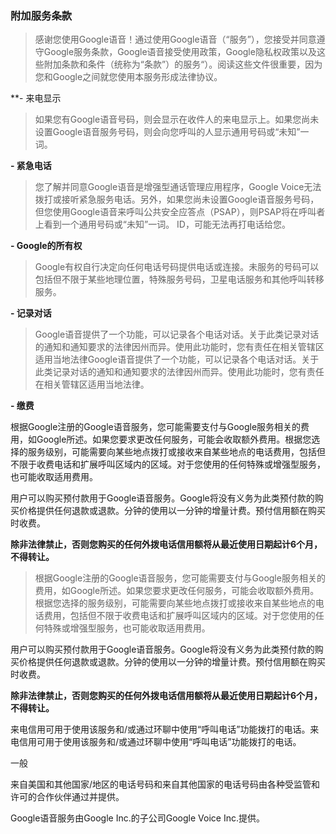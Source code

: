 ### 附加服务条款

> 感谢您使用Google语音！通过使用Google语音（“服务”），您接受并同意遵守Google服务条款，Google语音接受使用政策，Google隐私权政策以及这些附加条款和条件（统称为“条款”）的服务“）。阅读这些文件很重要，因为您和Google之间就您使用本服务形成法律协议。

**- 来电显示 

> 如果您有Google语音号码，则会显示在收件人的来电显示上。如果您尚未设置Google语音服务号码，则会向您呼叫的人显示通用号码或“未知”一词。

**- 紧急电话**

> 您了解并同意Google语音是增强型通话管理应用程序，Google Voice无法拨打或接听紧急服务电话。另外，如果您尚未设置Google语音服务号码，但您使用Google语音来呼叫公共安全应答点（PSAP），则PSAP将在呼叫者上看到一个通用号码或“未知”一词。 ID，可能无法再打电话给您。

**- Google的所有权**

> Google有权自行决定向任何电话号码提供电话或连接。未服务的号码可以包括但不限于某些地理位置，特殊服务号码，卫星电话服务和其他呼叫转移服务。

**- 记录对话**

> Google语音提供了一个功能，可以记录各个电话对话。关于此类记录对话的通知和通知要求的法律因州而异。使用此功能时，您有责任在相关管辖区适用当地法律Google语音提供了一个功能，可以记录各个电话对话。关于此类记录对话的通知和通知要求的法律因州而异。使用此功能时，您有责任在相关管辖区适用当地法律。

**- 缴费**

根据Google注册的Google语音服务，您可能需要支付与Google服务相关的费用，如Google所述。如果您要求更改任何服务，可能会收取额外费用。根据您选择的服务级别，可能需要向某些地点拨打或接收来自某些地点的电话费用，包括但不限于收费电话和扩展呼叫区域内的区域。对于您使用的任何特殊或增强型服务，也可能收取适用费用。

用户可以购买预付款用于Google语音服务。Google将没有义务为此类预付款的购买价格提供任何退款或退款。分钟的使用以一分钟的增量计费。预付信用额在购买时收费。

**除非法律禁止，否则您购买的任何外拨电话信用额将从最近使用日期起计6个月，不得转让。**

> 根据Google注册的Google语音服务，您可能需要支付与Google服务相关的费用，如Google所述。如果您要求更改任何服务，可能会收取额外费用。根据您选择的服务级别，可能需要向某些地点拨打或接收来自某些地点的电话费用，包括但不限于收费电话和扩展呼叫区域内的区域。对于您使用的任何特殊或增强型服务，也可能收取适用费用。

用户可以购买预付款用于Google语音服务。Google将没有义务为此类预付款的购买价格提供任何退款或退款。分钟的使用以一分钟的增量计费。预付信用额在购买时收费。

**除非法律禁止，否则您购买的任何外拨电话信用额将从最近使用日期起计6个月，不得转让。**

来电信用可用于使用该服务和/或通过环聊中使用“呼叫电话”功能拨打的电话。来电信用可用于使用该服务和/或通过环聊中使用“呼叫电话”功能拨打的电话。

一般

来自美国和其他国家/地区的电话号码和来自其他国家的电话号码由各种受监管和许可的合作伙伴通过并提供。

Google语音服务由Google Inc.的子公司Google Voice Inc.提供。
